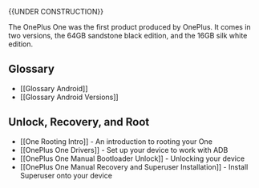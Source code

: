 {{UNDER CONSTRUCTION}}

The OnePlus One was the first product produced by OnePlus. It comes in two versions, the 64GB sandstone black edition, and the 16GB silk white edition.

## Glossary

* [[Glossary Android]]
* [[Glossary Android Versions]]

## Unlock, Recovery, and Root

* [[One Rooting Intro]] - An introduction to rooting your One
* [[OnePlus One Drivers]] - Set up your device to work with ADB
* [[OnePlus One Manual Bootloader Unlock]] - Unlocking your device
* [[OnePlus One Manual Recovery and Superuser Installation]] - Install Superuser onto your device